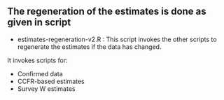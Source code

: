 ##  The regeneration of the estimates is done as given in script

- estimates-regeneration-v2.R : This script invokes the other scripts to regenerate the estimates if the data has changed.

It invokes scripts for:
- Confirmed data
- CCFR-based estimates
- Survey W estimates
